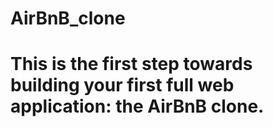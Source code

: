 # AirBnB_clone

# This is the first step towards building your first full web application: the AirBnB clone.

